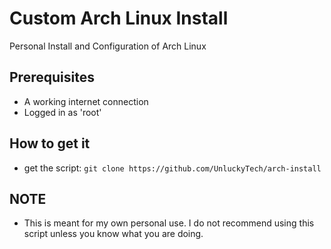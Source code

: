 # Custom Arch Linux Install

Personal Install and Configuration of Arch Linux

## Prerequisites

- A working internet connection
- Logged in as 'root'

## How to get it

- get the script: ` git clone https://github.com/UnluckyTech/arch-install `

## NOTE
 - This is meant for my own personal use. I do not recommend using this script unless you know what you are doing.

